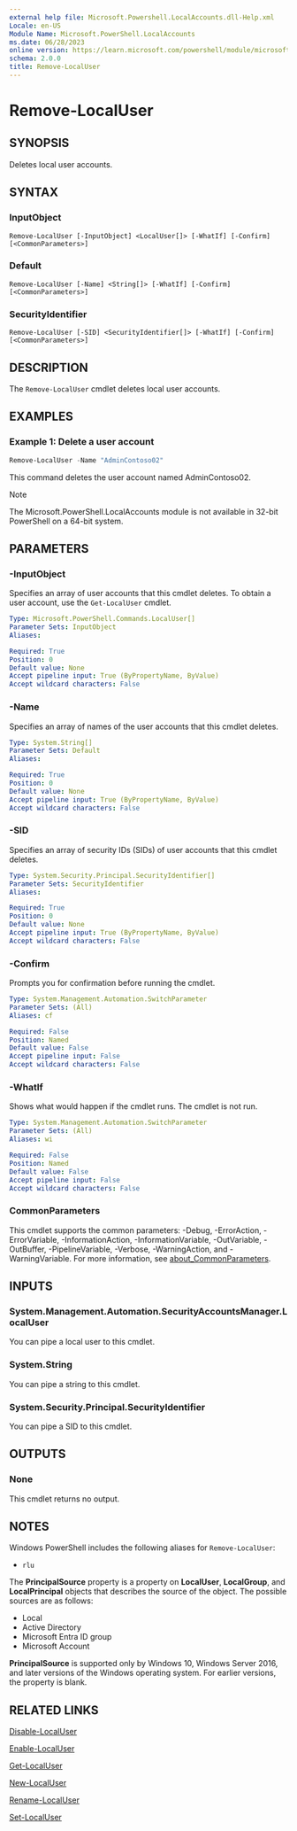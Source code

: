 ```yaml
---
external help file: Microsoft.Powershell.LocalAccounts.dll-Help.xml
Locale: en-US
Module Name: Microsoft.PowerShell.LocalAccounts
ms.date: 06/28/2023
online version: https://learn.microsoft.com/powershell/module/microsoft.powershell.localaccounts/remove-localuser?view=powershell-5.1&WT.mc_id=ps-gethelp
schema: 2.0.0
title: Remove-LocalUser
---
```


# Remove-LocalUser

## SYNOPSIS
Deletes local user accounts.

## SYNTAX

### InputObject

```
Remove-LocalUser [-InputObject] <LocalUser[]> [-WhatIf] [-Confirm] [<CommonParameters>]
```

### Default

```
Remove-LocalUser [-Name] <String[]> [-WhatIf] [-Confirm] [<CommonParameters>]
```

### SecurityIdentifier

```
Remove-LocalUser [-SID] <SecurityIdentifier[]> [-WhatIf] [-Confirm] [<CommonParameters>]
```

## DESCRIPTION

The `Remove-LocalUser` cmdlet deletes local user accounts.

## EXAMPLES

### Example 1: Delete a user account

```powershell
Remove-LocalUser -Name "AdminContoso02"
```

This command deletes the user account named AdminContoso02.

> [!NOTE]
> The Microsoft.PowerShell.LocalAccounts module is not available in 32-bit PowerShell on a 64-bit
> system.

## PARAMETERS

### -InputObject

Specifies an array of user accounts that this cmdlet deletes. To obtain a user account, use the
`Get-LocalUser` cmdlet.

```yaml
Type: Microsoft.PowerShell.Commands.LocalUser[]
Parameter Sets: InputObject
Aliases:

Required: True
Position: 0
Default value: None
Accept pipeline input: True (ByPropertyName, ByValue)
Accept wildcard characters: False
```

### -Name

Specifies an array of names of the user accounts that this cmdlet deletes.

```yaml
Type: System.String[]
Parameter Sets: Default
Aliases:

Required: True
Position: 0
Default value: None
Accept pipeline input: True (ByPropertyName, ByValue)
Accept wildcard characters: False
```

### -SID

Specifies an array of security IDs (SIDs) of user accounts that this cmdlet deletes.

```yaml
Type: System.Security.Principal.SecurityIdentifier[]
Parameter Sets: SecurityIdentifier
Aliases:

Required: True
Position: 0
Default value: None
Accept pipeline input: True (ByPropertyName, ByValue)
Accept wildcard characters: False
```

### -Confirm

Prompts you for confirmation before running the cmdlet.

```yaml
Type: System.Management.Automation.SwitchParameter
Parameter Sets: (All)
Aliases: cf

Required: False
Position: Named
Default value: False
Accept pipeline input: False
Accept wildcard characters: False
```

### -WhatIf

Shows what would happen if the cmdlet runs. The cmdlet is not run.

```yaml
Type: System.Management.Automation.SwitchParameter
Parameter Sets: (All)
Aliases: wi

Required: False
Position: Named
Default value: False
Accept pipeline input: False
Accept wildcard characters: False
```

### CommonParameters

This cmdlet supports the common parameters: -Debug, -ErrorAction, -ErrorVariable,
-InformationAction, -InformationVariable, -OutVariable, -OutBuffer, -PipelineVariable, -Verbose,
-WarningAction, and -WarningVariable. For more information, see [about_CommonParameters](https://go.microsoft.com/fwlink/?LinkID=113216).

## INPUTS

### System.Management.Automation.SecurityAccountsManager.LocalUser

You can pipe a local user to this cmdlet.

### System.String

You can pipe a string to this cmdlet.

### System.Security.Principal.SecurityIdentifier

You can pipe a SID to this cmdlet.

## OUTPUTS

### None

This cmdlet returns no output.

## NOTES

Windows PowerShell includes the following aliases for `Remove-LocalUser`:

- `rlu`

The **PrincipalSource** property is a property on **LocalUser**, **LocalGroup**, and
**LocalPrincipal** objects that describes the source of the object. The possible sources are as
follows:

- Local
- Active Directory
- Microsoft Entra ID group
- Microsoft Account

**PrincipalSource** is supported only by Windows 10, Windows Server 2016, and later versions of the
Windows operating system. For earlier versions, the property is blank.

## RELATED LINKS

[Disable-LocalUser](Disable-LocalUser.md)

[Enable-LocalUser](Enable-LocalUser.md)

[Get-LocalUser](Get-LocalUser.md)

[New-LocalUser](New-LocalUser.md)

[Rename-LocalUser](Rename-LocalUser.md)

[Set-LocalUser](Set-LocalUser.md)
